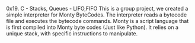 0x19. C - Stacks, Queues - LIFO,FIFO
This is a group project, we created a simple interpreter for Monty ByteCodes. 
The interpreter reads a bytecode file and executes the bytecode commands.
Monty is a script language that is first compiled into Monty byte codes (Just like Python). 
It relies on a unique stack, with specific instructions to manipulate.
